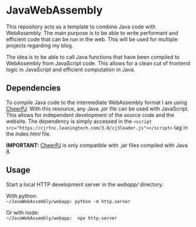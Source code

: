 # JavaWebAssembly
This repository acts as a template to combine Java code with WebAssembly. The main purpose is to be able to write performant and efficient
code that can be run in the web. This will be used for multiple projects regarding my blog.

The idea is to be able to call Java functions that have been compiled to WebAssembly from JavaScript code. This allows for a clean cut
of frontend logic in JavaScript and efficient computation in Java. 

## Dependencies
To compile Java code to the intermediate WebAssembly format I am using [CheerPJ](https://cheerpj.com/).
With this resource, any Java _.jar_ file can be used with JavaScript. This allows for 
independent development of the source code and the website. 
The dependency is 
simply accessed in the `<script src="https://cjrtnc.leaningtech.com/3.0/cj3loader.js"></script>`
tag in the _index.html_ file.

**IMPORTANT:** [CheerPJ](https://cheerpj.com/) is only compatible with .jar files compiled
with Java 8.

## Usage
Start a local HTTP development server in the _webapp/_ directory:

With python:\
`~/JavaWebAssembly/webapp: python -m http.server`

Or with node:\
`~/JavaWebAssembly/webapp:  npx http-server`

